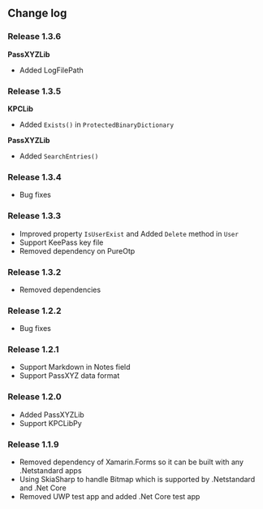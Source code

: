## Change log

### Release 1.3.6
**PassXYZLib**
 - Added LogFilePath

### Release 1.3.5
**KPCLib**
 - Added `Exists()` in `ProtectedBinaryDictionary`

**PassXYZLib**
 - Added `SearchEntries()`

### Release 1.3.4
 - Bug fixes

### Release 1.3.3
 - Improved property `IsUserExist` and Added `Delete` method in `User`
 - Support KeePass key file
 - Removed dependency on PureOtp

### Release 1.3.2
 - Removed dependencies

### Release 1.2.2
 - Bug fixes

### Release 1.2.1
 - Support Markdown in Notes field
 - Support PassXYZ data format

### Release 1.2.0
 - Added PassXYZLib
 - Support KPCLibPy

### Release 1.1.9
 - Removed dependency of Xamarin.Forms so it can be built with any .Netstandard apps
 - Using SkiaSharp to handle Bitmap which is supported by .Netstandard and .Net Core
 - Removed UWP test app and added .Net Core test app
